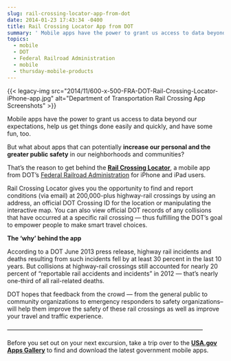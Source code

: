 ```yaml
---
slug: rail-crossing-locator-app-from-dot
date: 2014-01-23 17:43:34 -0400
title: Rail Crossing Locator App from DOT
summary: ' Mobile apps have the power to grant us access to data beyond our expectations, help us get things done easily and quickly, and have some fun, too. But what about apps that can potentially increase our personal and the greater public safety in our neighborhoods and'
topics:
  - mobile
  - DOT
  - Federal Railroad Administration
  - mobile
  - thursday-mobile-products
---
```


{{< legacy-img src="2014/11/600-x-500-FRA-DOT-Rail-Crossing-Locator-iPhone-app.jpg" alt="Department of Transportation Rail Crossing App Screenshots" >}}

Mobile apps have the power to grant us access to data beyond our expectations, help us get things done easily and quickly, and have some fun, too.

But what about apps that can potentially **increase our personal and the greater public safety** in our neighborhoods and communities?

That&#8217;s the reason to get behind the [**Rail Crossing Locator**](https://itunes.apple.com/us/app/rail-crossing-locator/id643005214?mt=8), a mobile app from DOT&#8217;s [Federal Railroad Administration](http://www.fra.dot.gov/) for iPhone and iPad users.

Rail Crossing Locator gives you the opportunity to find and report conditions (via email) at 200,000-plus highway-rail crossings by using an address, an official DOT Crossing ID for the location or  manipulating the interactive map.  You can also view official DOT records of any collisions that have occurred at a specific rail crossing &#8212; thus fulfilling the DOT&#8217;s goal to empower people to make smart travel choices.

**The &#8216;why&#8217; behind the app**

According to a DOT June 2013 press release, highway rail incidents and deaths resulting from such incidents fell by at least 30 percent in the last 10 years. But collisions at highway-rail crossings still accounted for nearly 20 percent of &#8220;reportable rail accidents and incidents&#8221; in 2012 &#8212; that&#8217;s nearly one-third of all rail-related deaths.

DOT hopes that feedback from the crowd &#8212; from the general public to community organizations to emergency responders to safety organizations&#8211; will help them improve the safety of these rail crossings as well as improve your travel and traffic experience.

&#8212;&#8212;&#8212;&#8212;&#8212;&#8212;&#8212;&#8212;&#8212;&#8212;&#8212;&#8212;&#8212;&#8212;&#8212;&#8212;&#8212;&#8212;&#8212;&#8212;&#8212;&#8212;&#8212;&#8212;&#8212;&#8212;&#8212;&#8212;&#8212;&#8212;&#8212;&#8212;&#8211;

Before you set out on your next excursion, take a trip over to the [**USA.gov Apps Gallery**](http://apps.usa.gov) to find and download the latest government mobile apps.